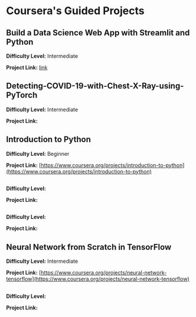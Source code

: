 # Coursera's Guided Projects

## Build a Data Science Web App with Streamlit and Python

**Difficulty Level:** Intermediate

**Project Link:** [link](https://www.coursera.org/projects/data-science-streamlit-python)

## Detecting-COVID-19-with-Chest-X-Ray-using-PyTorch

**Difficulty Level:** Intermediate

**Project Link:** []()

## Introduction to Python

**Difficulty Level:** Beginner

**Project Link:** [https://www.coursera.org/projects/introduction-to-python](https://www.coursera.org/projects/introduction-to-python)

##

**Difficulty Level:**

**Project Link:** []()

##

**Difficulty Level:**

**Project Link:** []()

## Neural Network from Scratch in TensorFlow

**Difficulty Level:** Intermediate

**Project Link:** [https://www.coursera.org/projects/neural-network-tensorflow](https://www.coursera.org/projects/neural-network-tensorflow)

##

**Difficulty Level:**

**Project Link:** []()
